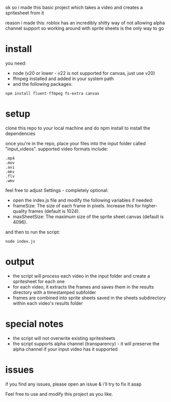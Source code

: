 ok so i made this basic project which takes a video and creates a spritesheet from it

reason i made this:
roblox has an incredibly shitty way of not allowing alpha channel support so working around with sprite sheets is the only way to go

# install
you need:
- node (v20 or lower - v22 is not supported for canvas, just use v20)
- ffmpeg installed and added in your system path
- and the following packages:

```
npm install fluent-ffmpeg fs-extra canvas
```

# setup
clone this repo to your local machine and do npm install to install the dependencies

once you're in the repo, place your files into the input folder called "input_videos". supported video formats include:
```
.mp4
.mov
.avi
.mkv
.flv
.wmv
```

feel free to adjust Settings - completely optional:
- open the index.js file and modify the following variables if needed:
- frameSize: The size of each frame in pixels. Increase this for higher-quality frames (default is 1024).
- maxSheetSize: The maximum size of the sprite sheet canvas (default is 4096).

and then to run the script:
```
node index.js
```

# output
- the script will process each video in the input folder and create a spritesheet for each one
- for each video, it extracts the frames and saves them in the results directory with a timestamped subfolder
- frames are combined into sprite sheets saved in the sheets subdirectory within each video's results folder

# special notes
- the script will not overwrite existing spritesheets
- the script supports alpha channel (transparency) - it will preserve the alpha channel if your input video has it supported 

# issues
if you find any issues, please open an issue & i'll try to fix it asap

Feel free to use and modify this project as you like.

